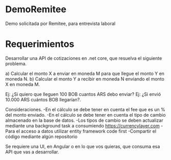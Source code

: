 # DemoRemitee
Demo solicitada por Remitee, para entrevista laboral


# Requerimientos

Desarrollar una API de cotizaciones en .net core, que resuelva el siguiente problema.

a) Calcular el monto X a enviar en moneda M para que llegue el monto Y en moneda N.
b) Calcular el monto Y a recibir en moneda N enviando el monto X en moneda M.

Ej: ¿Si quiero que lleguen 100 BOB cuantos ARS debo enviar?
Ej: ¿Si envió 10.000 ARS cuántos BOB llegarían?.

Consideraciones.
-En el cálculo se debe tener en cuenta el fee que es un % del monto enviado.
-En el cálculo se debe tener en cuenta el tipo de cambio almacenado en la base de datos.
-Los tipos de cambio se deben actualizar mediante una background task a consumiendo https://currencylayer.com
-Para el acceso a datos utilizar entity framework code first
-Compartir el código mediante algún repositorio

Se requiere una UI, en Angular o en lo que vos quieras, que consuma esa API que vas a desarrollar.